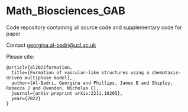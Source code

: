 # Math_Biosciences_GAB
 Code repository containing all source code and supplementary code for paper 

Contact georgina.al-badri@ucl.ac.uk

Please cite:
```
@article{al2022formation,
  title={Formation of vascular-like structures using a chemotaxis-driven multiphase model},
  author={Al-Badri, Georgina and Phillips, James B and Shipley, Rebecca J and Ovenden, Nicholas C},
  journal={arXiv preprint arXiv:2211.10205},
  year={2022}
}
```
